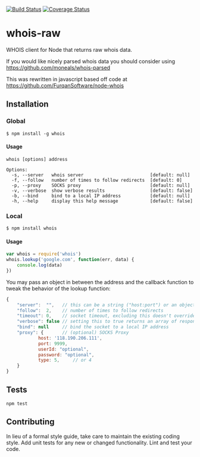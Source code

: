 [![Build Status](https://travis-ci.org/moneals/whois-raw.svg?branch=master)](https://travis-ci.org/moneals/whois-raw) [![Coverage Status](https://coveralls.io/repos/github/moneals/whois-raw/badge.svg?branch=master)](https://coveralls.io/github/moneals/whois-raw?branch=master)
# whois-raw
WHOIS client for Node that returns raw whois data. 

If you would like nicely parsed whois data you should consider using https://github.com/moneals/whois-parsed

This was rewritten in javascript based off code at https://github.com/FurqanSoftware/node-whois

## Installation

### Global

    $ npm install -g whois

#### Usage

    whois [options] address

    Options:
      -s, --server   whois server                         [default: null]
      -f, --follow   number of times to follow redirects  [default: 0]
      -p, --proxy    SOCKS proxy                          [default: null]
      -v, --verbose  show verbose results                 [default: false]
      -b, --bind     bind to a local IP address           [default: null]
      -h, --help     display this help message            [default: false]

### Local

    $ npm install whois

#### Usage

```js
var whois = require('whois')
whois.lookup('google.com', function(err, data) {
	console.log(data)
})
```

You may pass an object in between the address and the callback function to tweak the behavior of the lookup function:

```js
{
	"server":  "",   // this can be a string ("host:port") or an object with host and port as its keys; leaving it empty makes lookup rely on servers.json
	"follow":  2,    // number of times to follow redirects
	"timeout": 0,    // socket timeout, excluding this doesn't override any default timeout value
	"verbose": false // setting this to true returns an array of responses from all servers
	"bind": null     // bind the socket to a local IP address
	"proxy": {       // (optional) SOCKS Proxy
            host: '118.190.206.111',
            port: 9999,
            userId: "optional",
            password: "optional",
            type: 5,     // or 4
	}
}
```

## Tests

  `npm test`

## Contributing

In lieu of a formal style guide, take care to maintain the existing coding style. Add unit tests for any new or changed 
functionality. Lint and test your code.